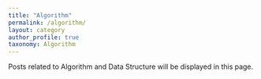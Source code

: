 ```yaml
---
title: "Algorithm"
permalink: /algorithm/
layout: category
author_profile: true
taxonomy: Algorithm
---
```


Posts related to Algorithm and Data Structure will be displayed in this page.